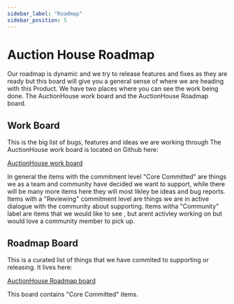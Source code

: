 ```yaml
---
sidebar_label: "Roadmap"
sidebar_position: 5
---
```

# Auction House Roadmap

Our roadmap is dynamic and we try to release features and fixes as they are ready but this board will give you a general sense of where we are heading with this Product.
We have two places where you can see the work being done. The AuctionHouse work board and the AuctionHouse Roadmap board.

## Work Board
This is the big list of bugs, features and ideas we are working through
The AuctionHouse work board is located on Github here:

[AuctionHouse work board](https://github.com/orgs/metaplex-foundation/projects/1/views/22)

In general the items with the commitment level "Core Committed" are things we as a team and community have decided we want to support, while there will be many more items here they will most likley be ideas and bug reports. 
Items with a "Reviewing" commitment level are things we are in active dialogue with the community about supporting.
Items witha "Community" label are items that we would like to see , but arent activley working on but would love a community member to pick up.

## Roadmap Board
This is a curated list of things that we have commited to supporting or releasing. It lives here:

[AuctionHouse Roadmap board](https://github.com/orgs/metaplex-foundation/projects/1/views/23)

This board contains "Core Committed" items.
